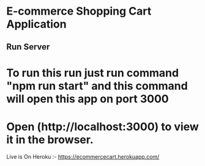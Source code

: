 # E-commerce Shopping Cart Application




## Run Server

# To run this run just run command "npm run start" and this command will open this app on port 3000

# Open (http://localhost:3000) to view it in the browser.
Live is On Heroku :- https://ecommercecart.herokuapp.com/
